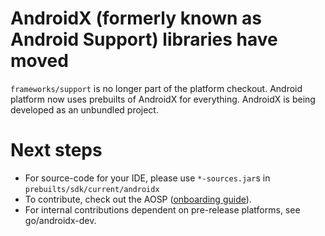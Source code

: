 # AndroidX (formerly known as Android Support) libraries have moved
`frameworks/support` is no longer part of the platform checkout. Android platform now uses prebuilts of AndroidX for everything. AndroidX is being developed as an unbundled project.

# Next steps
- For source-code for your IDE, please use `*-sources.jar`s in `prebuilts/sdk/current/androidx`
- To contribute, check out the AOSP ([onboarding guide](https://cs.android.com/androidx/platform/frameworks/support/+/androidx-main:docs/onboarding.md)).
- For internal contributions dependent on pre-release platforms, see go/androidx-dev.
